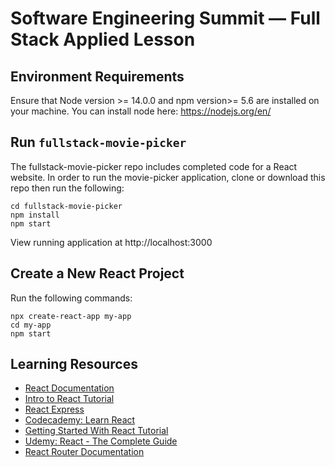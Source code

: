 # Software Engineering Summit — Full Stack Applied Lesson

## Environment Requirements
Ensure that Node version >= 14.0.0 and npm version>= 5.6 are installed on your machine. You can install node here: https://nodejs.org/en/

## Run `fullstack-movie-picker`
The fullstack-movie-picker repo includes completed code for a React website. In order to run the movie-picker application, clone or download this repo then run the following:

```cd SES-React-Lesson
cd fullstack-movie-picker
npm install
npm start
```

View running application at http://localhost:3000

## Create a New React Project
Run the following commands:

```
npx create-react-app my-app
cd my-app
npm start
```

## Learning Resources

- [React Documentation](https://reactjs.org/docs/getting-started.html)
- [Intro to React Tutorial](https://reactjs.org/tutorial/tutorial.html)
- [React Express](https://www.react.express/)
- [Codecademy: Learn React](https://www.codecademy.com/learn/react-101)
- [Getting Started With React Tutorial](https://developer.mozilla.org/en-US/docs/Learn/Tools_and_testing/Client-side_JavaScript_frameworks/React_getting_started)
- [Udemy: React - The Complete Guide](https://www.udemy.com/course/react-the-complete-guide-incl-redux/)
- [React Router Documentation](https://reactrouter.com/docs/en/v6)